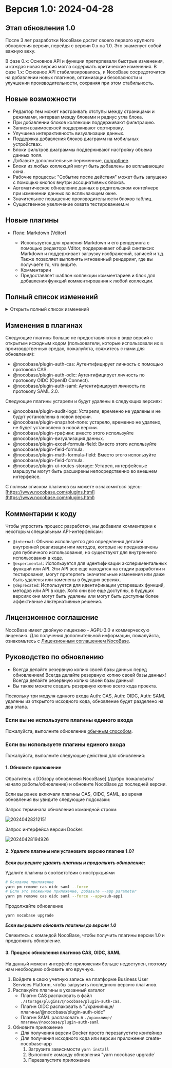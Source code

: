 # Версия 1.0: 2024-04-28

## Этап обновления 1.0

После 3 лет разработки NocoBase достиг своего первого крупного обновления версии, перейдя с версии 0.x на 1.0. Это знаменует собой важную веху.

В фазе 0.x: Основное API и функции претерпевали быстрые изменения, и каждая новая версия могла содержать критические изменения.
В фазе 1.x: Основное API стабилизировалось, и NocoBase сосредоточится на добавлении новых плагинов, оптимизации безопасности и улучшении производительности, сохраняя при этом стабильность.

## Новые возможности

- Редактор тем может настраивать отступы между страницами и режимами, интервал между блоками и радиус угла блока.
- При добавлении блоков коллекции поддерживают фильтрацию.
- Записи взаимосвязей поддерживают сортировку.
- Улучшена интерактивность визуализации данных.
- Поддержка добавления блоков диаграмм на мобильных устройствах.
- Блоки фильтров диаграммы поддерживают настройку объема данных поля.
- Добавьте дополнительные переменные, [подробнее](https://docs.nocobase.com/handbook/ui/variables).
- Блоки из любых коллекций могут быть добавлены во всплывающие окна.
- Рабочие процессы: "Событие после действия" может быть запущено с помощью кнопок внутри ассоциативных блоков.
- Автоматическое обновление данных в родительском контейнере при изменении данных во всплывающем окне.
- Значительное повышение производительности блоков таблиц.
- Существенное увеличение охвата тестированием.м

## Новые плагины

- Поле: Markdown (Vditor)

  - Используется для хранения Markdown и его рендеринга с помощью редактора Vditor, поддерживает общий синтаксис Markdown и поддерживает загрузку изображений, записей и т.д. Также позволяет выполнять мгновенный рендеринг, где вы получаете то, что видите.
  - Комментарии
  - Предоставляет шаблон коллекции комментариев и блок для добавления функций комментирования к любой коллекции.

## Полный список изменений

<details>
<summary>Открыть полный список изменений</summary>

- feat(plugin-workflow): refresh the list after sync <u>#4177</u>
- feat(plugin-workflow): show workflow key as tooltip on title <u>#4178</u>
- test(plugin-workflow): add test cases <u>#4199</u>
- chore: api cache control header <u>#4203</u>
- feat: load vditor dep from local <u>#4190</u>
- test: input number separator test <u>#4204</u>
- fix: number field shuold support separator setting <u>#4197</u>
- fix(plugin-workflow): refine experience <u>#4195</u>
- chore: optimize warning wordings of import & export <u>#4196</u>
- refactor: external data source collection manager <u>#4193</u>
- fix: env bug <u>#4191</u>
- fix: empty operator with association field <u>#4189</u>
- chore: add e2e <u>#4184</u>
- fix: vditor version <u>#4183</u>
- refactor: form data template locale improve <u>#4188</u>
- test: add automated testing <u>#4098</u>
- chore: data source logger instance <u>#4181</u>
- chore: get database instance in relation repository <u>#4179</u>
- chore: add e2e for variables <u>#4152</u>
- chore: define collection debug message <u>#4176</u>
- chore: unsupportedFields in view collection <u>#4155</u>
- feat: add plugin-field-markdown-vditor <u>#4065</u>
- fix: bulk edit form acl action error <u>#4166</u>
- fix: auto create uuid foreign key in relation field <u>#4160</u>
- fix(plugin-fm): fix confusing size limit hint <u>#4153</u>
- fix(users): improve users:updateProfile <u>#4162</u>
- fix(client): get api url <u>#4161</u>
- feat: remove plugin-ui-routes-storage <u>#4140</u>
- fix: lock cytoscape version <u>#4158</u>
- refactor: collection template support presetFieldsDisabled <u>#4159</u>
- fix: grid schema <u>#4157</u>
- client unit test <u>#4150</u>
- fix: update belongs to many association that target key is not primary key <u>#4146</u>
- refactor: form data template locale improve <u>#4148</u>
- fix(database): column name in array field <u>#4110</u>
- test: refresh on action e2e test <u>#4147</u>
- fix(custom-request): support configuring content type <u>#4144</u>
- chore: deprecate the current record variable from the form <u>#4063</u>
- feat(Theme): add some tokens <u>#4137</u>
- fix(client): fix some warnings <u>#4143</u>
- style: tableActionColumn style improve <u>#4138</u>
- fix: actionBar style improve <u>#4123</u>
- chore: warning message if on delete conflict <u>#4141</u>
- fix(plugin-workflow-manual): allow pass node when no assignee <u>#4139</u>
- chore: datasource manager api <u>#4124</u>
- fix(plugin-workflow-manual): fix assignees parsing bug <u>#4125</u>
- fix: load association field in collection <u>#4122</u>
- perf: remove all Skeleton animation <u>#4113</u>
- test: add e2e <u>#4121</u>
- chore(data-vi): adjust api <u>#4116</u>
- fix: scheduleEventTrigger <u>#4114</u>
- feat(plugin-workflow): add checker for intervally dispatching <u>#4119</u>
- feat: add filterOtherRecordsCollection for DataBlockInitializer <u>#4117</u>
- refactor: optimize CollectionField <u>#4111</u>
- fix: improve sort field migration <u>#4112</u>
- fix: field component <u>#4102</u>
- fix: association select support add mode <u>#4108</u>
- fix: createdBy & updatedBy target option <u>#4109</u>
- fix(linkage-rule): linkage rule support empty condiction <u>#4103</u>
- fix: add SanitizedCollectionProvider <u>#4100</u>
- fix: tree collection target error <u>#4105</u>
- fix: add ClearCollectionFieldContext <u>#4101</u>
- feat: improve form block <u>#4099</u>
- chore: migrate sortable options to sort field <u>#4011</u>
- feat: support sort option in appends <u>#4056</u>
- feat(data-vi): allows pie chart to accept negative numbers, fix T-4075 <u>#4094</u>
- fix(data-vi): number becomes string after precision transformation <u>#4092</u>
- fix: encode url params <u>#4055</u>
- test(plugin-workflow): add test case for duplicated triggering schedule workflow <u>#3817</u>
- perf(LinkageRules): solve lagging problems <u>#4090</u>
- fix(subTable): should not display Allow add new data option <u>#4086</u>
- fix: missing fields <u>#4083</u>
- fix: table select pagination error <u>#4078</u>
- fix: reset page when setting block data scope <u>#4081</u>
- fix: custom request role list <u>#4074</u>
- fix: parse iso week <u>#4068</u>
- fix(sourceId): avoid error <u>#4077</u>
- fix(sql-collection): can't select interface when setting fields <u>#4079</u>
- fix: load with source field <u>#4075</u>
- fix: deletion of operation linkage rules does not take effect in real time <u>#4058</u>
- fix(core): fix round bug in formula evaluator <u>#4070</u>
- test: add e2e for data loading mode <u>#4069</u>
- fix(filterForm): avoid duplicate names <u>#4071</u>
- chore: optimize block title <u>#4040</u>
- fix: sync default value in view <u>#4067</u>
- fix(defaultValue): fix the issue of default values disappearing after refreshing the page <u>#4066</u>
- refactor: gantt block <u>#4059</u>
- fix: sub-table big field should support variable default value <u>#4062</u>
- chore(Theme): set the default font size of the Compact theme to 16 <u>#4064</u>
- test: add e2e for actions <u>#4053</u>
- fix(variable): missing variables and invalid translations <u>#4054</u>
- test: add backend unit tests <u>#4000</u>
- fix: improve card item <u>#4036</u>
- chore(acl): disable register association fields actions <u>#4014</u>
- fix(variable): fix parent record variable reporting errors in data scope <u>#4039</u>
- test(e2e): add assertions on field values <u>#4034</u>
- feat(Variable): add a new variable <u>#4025</u>
- feat: run e2e with pro plugins <u>#3890</u>
- fix: bug <u>#4038</u>
- fix: array operator with camel case field <u>#4032</u>
- fix: scopeKeyOptions should be obtained in real-time <u>#4029</u>
- fix(addText): should use FormItemSchemaToolbar instead of BlockSchema… <u>#3963</u>
- feat: register once hook in datasource manager <u>#4024</u>
- fix: snippets <u>#4030</u>
- fix: vitest single bug <u>#4031</u>
- feat(data-vi): improved user experiences (refer to pr) <u>#4013</u>
- test: add frontend unit test <u>#3991</u>
- feat: support Others option in popup <u>#4015</u>
- fix(collection-manager): no refresh after override the field <u>#4022</u>
- chore: add export & import warnings <u>#4027</u>
- refactor: third party data source support sort field grouped sorting edit <u>#4023</u>
- fix(plugin-acl): pm.acl.roles snippet <u>#4026</u>
- test: association name block e2e test <u>#4021</u>
- fix: get api url <u>#4020</u>
- fix(Sub-details): the initializer button is not displayed when the field value is empty <u>#4019</u>
- fix: initializer use useAassociationName <u>#4018</u>
- fix(auth): cas login bug when use subdirectory deployment <u>#4017</u>
- fix(TreeTable): add child error <u>#4008</u>
- fix: remove active field should not clear value <u>#4012</u>
- fix(plugin-acl): datasource roles snippet <u>#4016</u>
- fix: after selecting all, bulk update prompts for unselected data <u>#4010</u>
- refactor: tree table is not enabled by default <u>#4001</u>
- feat(plugin-workflow-action-trigger): support association actions to trigger <u>#4007</u>
- Update application.ts <u>#4006</u>
- fix: tag filed setting <u>#4009</u>
- fix(users): remove phone validation due to incorrect check of foreign phone numebrs <u>#4005</u>
- fix: association block action permission verification failed <u>#3994</u>
- refactor: fields for table sorting cannot select sorting fields with scopekey <u>#3984</u>
- fix(Form): invalid parentRecord <u>#3998</u>
- fix(plugin-workflow): adjust locale <u>#3993</u>
- fix: sub -table support allowSelectExistingRecord setting <u>#4004</u>
- fix(auth): sign up page not found when entering with url directly <u>#4002</u>
- chore(database): set null value when field is unique and value is empty string <u>#3997</u>
- chore(gateway): report error with cause message <u>#3999</u>
- chore(error-handler): display message cause the error <u>#3996</u>
- fix: restore with table name in camel case <u>#3995</u>
- refactor(plugin-workflow): adjust comments <u>#3990</u>
- fix: gantt collapse & expand <u>#3982</u>
- fix(BulkForm): should be required when switching to 'Changed to' <u>#3965</u>
- fix: move action <u>#3985</u>
- refactor: sort field should not has defaultValue <u>#3986</u>
- chore: update class names of plugins <u>#3981</u>
- feat(plugin-workflow-sync): add sync when multi-app-share-collection enabled <u>#3969</u>
- fix(localization): incorrect locale when first entering <u>#3968</u>
- chore: adjust and add api comments <u>#3951</u>
- refactor: select options configuration <u>#3964</u>
- fix(GridCard): set the count of columns displayed in a row <u>#3960</u>
- refactor: only numerical formula fields support format <u>#3962</u>
- chore(plugin-workflow): add comments <u>#3959</u>
- chore: remove legacy formula plugins <u>#3939</u>
- fix(LinkageRules): should be effective immediately <u>#3958</u>
- fix(Picker): should display Allow add new data option <u>#3957</u>
- fix(connect-data-blocks): should immediately show in the drop-down menu <u>#3953</u>
- fix: left menu title modify <u>#3956</u>
- fix: template list provider bug <u>#3950</u>
- refactor: nanoid &uuid autoFill <u>#3955</u>
- feat: getParentJsonSchema in ui schema repository <u>#3690</u>
- fix: save uuid & nano id field value with sequelize validation <u>#3952</u>
- fix: throughCollection support fuzzy search <u>#3949</u>
- fix: getSourceKeyByAssocation <u>#3947</u>
- fix(RichText): unify style <u>#3946</u>
- fix(connectDataBlocks): should add FilterBlockProvider to Grid <u>#3944</u>
- chore: add appVersion to Schema <u>#3936</u>
- fix: collectionFieldInterfaceSelect <u>#3945</u>
- fix: fix sourceId of templates <u>#3941</u>
- fix(collection manager): collection manager primarykey & nanoid & uuid suport index setting <u>#3943</u>
- fix(plugin-formula-field): fix component context <u>#3937</u>
- fix: nanoid availableTypes <u>#3942</u>
- fix: automatically generate default values <u>#3940</u>
- fix: formula field caluation error <u>#3938</u>
- fix: formula field support format <u>#3928</u>
- refactor: unify tab initailizer naming <u>#3932</u>
- fix: add zIndex to Lightbox overlay style <u>#3934</u>
- fix(Table): fix the problem that the content of the association field is not displayed <u>#3930</u>
- fix(evaluators): fix array flatten <u>#3931</u>
- refactor: main data source view collection support filterTargetKey <u>#3818</u>
- fix: formula field calculation error <u>#3929</u>
- fix: load view collection belongs to association with source options <u>#3912</u>
- fix: edit form unchanged should not appear unSaveed warning when cloas modal <u>#3920</u>
- fix(Collapse): fix error for chinaRegions <u>#3925</u>
- fix: number display format <u>#3924</u>
- fix(defaultValue): should immediate effect when set default value <u>#3923</u>
- feat: action support refreshDataBlockRequest configuration <u>#3882</u>
- refactor: formBlockProvider & detailBlockProvider <u>#3898</u>
- feat(data-vi): allows to add charts for mobile client <u>#3922</u>
- chore: add API comments <u>#3919</u>
- fix: fix Pagination <u>#3921</u>
- test(plugin-error-handler): middleware <u>#3909</u>
- fix: update plugin <u>#3895</u>
- fix: gantt block pagination <u>#3918</u>
- fix: source id null <u>#3917</u>
- fix(Table): fix Pagination <u>#3916</u>
- fix: get the correct sourceId <u>#3897</u>
- fix(DataScope): fix no immediate effect issue after saving <u>#3910</u>
- fix: select field options initialValue <u>#3911</u>
- fix: external link click <u>#3908</u>
- fix(inputNumber): loss of accuracy in inputNumber <u>#3902</u>
- feat(plugin-workflow-action-trigger): add global action events <u>#3883</u>
- docs: add api comment <u>#3868</u>
- fix: vitest config bug <u>#3907</u>
- fix: table fixed bug <u>#3901</u>
- fix: list data undefined error <u>#3905</u>
- fix: lazy render bug <u>#3886</u>
- fix: sort params missing <u>#3906</u>
- refactor: change useProps to x-use-component-props <u>#3853</u>
- fix(withDynamicSchemaProps): change deep merge to shallow merge <u>#3899</u>
- fix: history block add print button, click print button to report error <u>#3900</u>
- fix: tar bug <u>#3891</u>
- chore: return bigInt as string type <u>#3887</u>
- feat(data-vi): data scope for chart filter fields <u>#3894</u>
- feat: adjust menu of add new <u>#3884</u>
- fix(plugin-custom-request): fix edit button dialog <u>#3893</u>
- fix: fieldNames missing when setting data scope <u>#3892</u>
- fix: deps check error when dev add production plugin <u>#3848</u>
- fix: workflow tabs not exists <u>#3889</u>
- fix: association field support data scope linkage <u>#3888</u>
- fix: templateBlockProvider support association field append <u>#3866</u>
- chore: main datasource api <u>#3880</u>
- feat: run vitest with coverage <u>#3802</u>
- fix: avoid duplicate menu keys <u>#3885</u>
- fix(data-vi): dual axes chart displays abnormally <u>#3881</u>
- fix: reject update when filter is empty object <u>#3777</u>
- chore: update field with primary key attribute <u>#3852</u>
- refactor: uuid & nanoid support default value configuration <u>#3830</u>
- feat: table performance <u>#3791</u>
- fix: setFormValueChanged undefined <u>#3879</u>
- fix(client): fix diabled in filter dynamic component <u>#3874</u>
- fix(plugin-workflow-parallel): fix locale <u>#3876</u>
- fix(formula-field): formula field set form value change <u>#3873</u>
- fix: formBlockProvider block display <u>#3877</u>
- refactor(plugin-workflow): change to <u>#3871</u>
- fix: kanban card modal display abnormal <u>#3863</u>
- fix: filterTargetKey only support view collection <u>#3872</u>

</details>

## Изменения в плагинах

Следующие плагины больше не предоставляются в виде версий с открытым исходным кодом (пользователи, которые использовали их в производственных средах, пожалуйста, свяжитесь с нами для обновления):

- @nocobase/plugin-auth-cas: Аутентифицирует личность с помощью протокола CAS.
- @nocobase/plugin-auth-odic: Аутентифицирует личность по протоколу OIDC (OpenID Connect).
- @nocobase/plugin-auth-saml: Аутентифицирует личность по протоколу SAML 2.0.

Следующие плагины устарели и будут удалены в следующих версиях:

- @nocobase/plugin-audit-logs: Устарели, временно не удалены и не будут установлены в новой версии.
- @nocobase/plugin-snapshot-поле: устарело, временно не удалено, не будет установлено в новой версии.
- @nocobase/plugin-графики: вместо этого используйте @nocobase/plugin-визуализация данных.
- @nocobase/plugin-excel-formula-field: Вместо этого используйте @nocobase/plugin-field-formula.
- @nocobase/plugin-math-formula-field: Вместо этого используйте @nocobase/plugin-field-formula.
- @nocobase/plugin-ui-routes-storage: Устарел, интерфейсные маршруты могут быть расширены непосредственно во внешнем интерфейсе.

С полным списком плагинов вы можете ознакомиться здесь: [https://www.nocobase.com/plugins.html](https://www.nocobase.com/plugins.html)

## Комментарии к коду

Чтобы упростить процесс разработки, мы добавили комментарии к некоторым специальным API-интерфейсам:

- `@internal`: Обычно используется для определения деталей внутренней реализации или методов, которые не предназначены для публичного использования, но существуют для внутреннего использования в коде.
- `@experimental`: Используется для идентификации экспериментальных функций или API. Эти API все еще находятся на стадии разработки и тестирования, могут претерпеть значительные изменения или даже быть удалены или заменены в будущих версиях.
- `@deprecated`: Используется для идентификации устаревших функций, методов или API в коде. Хотя они все еще доступны, в будущих версиях они могут быть удалены или могут быть доступны более эффективные альтернативные решения.

## Лицензионное соглашение

NocoBase имеет двойную лицензию - AGPL-3.0 и коммерческую лицензию. Для получения дополнительной информации, пожалуйста, ознакомьтесь с [Лицензионным соглашением NocoBase](https://cn.nocobase.com/agreement-cn.html).

## Руководство по обновлению

- Всегда делайте резервную копию своей базы данных перед обновлением! Всегда делайте резервную копию своей базы данных! Всегда делайте резервную копию своей базы данных!
- Вы также можете создать резервную копию всего кода проекта.

Поскольку три модуля единого входа Auth: CAS, Auth: OIDC, Auth: SAML удалены из открытого исходного кода, обновление будет разделено на два этапа.

### Если вы не используете плагины единого входа

Пожалуйста, выполните обновление [обычным способом](https://docs.nocobase.com/welcome/getting-started/upgrading).

### Если вы используете плагины единого входа

Пожалуйста, выполните следующие действия для обновления:

#### 1. Обновите приложение

Обратитесь к [Обзору обновления NocoBase] (/добро пожаловать/начало работы/обновление) и обновите NocoBase до последней версии.

Если вы ранее включали плагины CAS, OIDC, SAML, во время обновления вы увидите следующие подсказки:

Запрос терминала обновления командной строки:

![20240428212151](https://static-docs.nocobase.com/20240428212151.png)

Запрос интерфейса версии Docker:

![20240428194926](https://static-docs.nocobase.com/20240428194926.png)

#### 2. Удалите плагины или установите версию плагина 1.0?

***Если вы решите удалить плагины и продолжить обновление:***

Удалите плагины в соответствии с инструкциями

```bash
# Основное приложение
yarn pm remove cas oidc saml --force
# Если это вложенное приложение, добавьте --app parameter
yarn pm remove cas oidc saml --force --app=sub-app1
```

Продолжайте обновление

```bash
yarn nocobase upgrade
```

***Если вы решите обновить плагины до версии 1.0***

Свяжитесь с командой NocoBase, чтобы получить плагины версии 1.0 и продолжить обновление.

#### 3. Процесс обновления плагинов CAS, OIDC, SAML

На данный момент интерфейс приложения больше недоступен, поэтому нам необходимо обновить его вручную.

1. Войдите в свою учетную запись на платформе Business User Services Platform, чтобы загрузить последнюю версию плагинов.
2. Распакуйте плагины в указанный каталог
    - Плагин CAS распаковать в файл `./storage/plugins/@nocobase/plugin-auth-cas`.
    - Плагин OIDC распаковать в "./хранилище/плагины/@nocobase/plugin-auth-oidc"
    - Плагин SAML распаковать в `./хранилище/плагины/@nocobase/plugin-auth-saml`
3. Обновите приложение
    - Для получения версии Docker просто перезапустите контейнер
    - Для получения исходного кода или версии приложения create-nocobase-app
        1. Загрузите зависимости `yarn install`
        2. Выполните команду обновления "yarn nocobase upgrade`
        3. Перезапустите приложение
